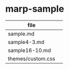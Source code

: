 # marp-sample


| file              |     |
| ----------------- | --- |
| sample.md         |     |
| sample4-3.md      |     |
| sample16-10.md    |     |
| themes/custom.css |     |